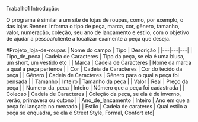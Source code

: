 Trabalho1
Introdução:

O programa é similar a um site de lojas de roupas, como, por exemplo, o das lojas Renner. Informa o tipo de peça, marca, cor, gênero, tamanho, valor, numeração, coleção, seu ano de lançamento e estilo, com o objetivo de ajudar a pessoa/cliente a localizar examente a peça que deseja.



#Projeto_loja-de-roupas
| Nome do campo | Tipo | Descrição |
|---|---|---|
| Tipo_de_peca | Cadeia de Caracteres | Tipo da peça, se ela é uma blusa, um short, um vestido etc |
| Marca | Cadeia de Caracteres | Nome da marca a qual a peça pertence |
| Cor | Cadeia de Caracteres | Cor do tecido da peça |
| Gênero | Cadeia de Caracteres | Gênero para o qual a peça foi pensada |
| Tamanho | Inteiro | Tamanho da peça |
| Valor | Real | Preço da peça |
| Numero_da_peca | Inteiro | Número que a peça foi cadastrada |
| Colecao | Cadeia de Caracteres | Coleção da peça, se ela é de inverno, verão, primavera ou outono |
| Ano_de_lancamento | Inteiro | Ano em que a peça foi lançada no mercado |
| Estilo | Cadeia de carateres | Qual estilo a peça se enquadra, se ela é Street Style, Formal, Confort etc|
